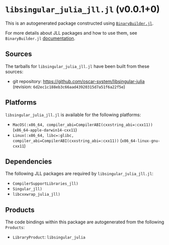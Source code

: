# `libsingular_julia_jll.jl` (v0.0.1+0)

This is an autogenerated package constructed using [`BinaryBuilder.jl`](https://github.com/JuliaPackaging/BinaryBuilder.jl).

For more details about JLL packages and how to use them, see `BinaryBuilder.jl` [documentation](https://juliapackaging.github.io/BinaryBuilder.jl/dev/jll/).

## Sources

The tarballs for `libsingular_julia_jll.jl` have been built from these sources:

* git repository: https://github.com/oscar-system/libsingular-julia (revision: `6d2ec1c188eb3c66aad43920315d7a51f6a22f5e`)

## Platforms

`libsingular_julia_jll.jl` is available for the following platforms:

* `MacOS(:x86_64, compiler_abi=CompilerABI(cxxstring_abi=:cxx11))` (`x86_64-apple-darwin14-cxx11`)
* `Linux(:x86_64, libc=:glibc, compiler_abi=CompilerABI(cxxstring_abi=:cxx11))` (`x86_64-linux-gnu-cxx11`)

## Dependencies

The following JLL packages are required by `libsingular_julia_jll.jl`:

* `CompilerSupportLibraries_jll)`
* `Singular_jll)`
* `libcxxwrap_julia_jll)`

## Products

The code bindings within this package are autogenerated from the following `Products`:

* `LibraryProduct`: `libsingular_julia`
